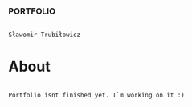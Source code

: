 ### PORTFOLIO
```

Sławomir Trubiłowicz
```

# About
```

Portfolio isnt finished yet. I`m working on it :)
```
